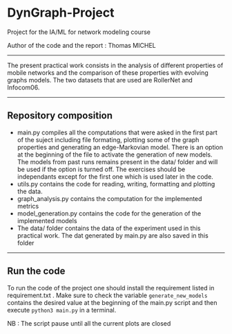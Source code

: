 # DynGraph-Project
Project for the IA/ML for network modeling course

Author of the code and the report : Thomas MICHEL
********
The present practical work consists in the analysis of different properties of mobile networks and the comparison of these properties with evolving graphs models. The two datasets that are used are RollerNet and Infocom06.
********
## Repository composition
- main.py compiles all the computations that were asked in the first part of the suject including file formating, plotting some of the graph properties and generating an edge-Markovian model. There is an option at the beginning of the file to activate the generation of new models. The models from past runs remains present in the data/ folder and will be used if the option is turned off. The exercises should be independants except for the first one which is used later in the code.
- utils.py contains the code for reading, writing, formatting and plotting the data.
- graph_analysis.py contains the computation for the implemented metrics
- model_generation.py contains the code for the generation of the implemented models
- The data/ folder contains the data of the experiment used in this practical work. The dat generated by main.py are also saved in this folder
********
## Run the code
To run the code of the project one should install the requirement listed in requirement.txt .
Make sure to check the variable `generate_new_models` contains the desired value at the beginning of the main.py script and then execute `python3 main.py` in a terminal. 

NB : The script pause until all the current plots are closed
